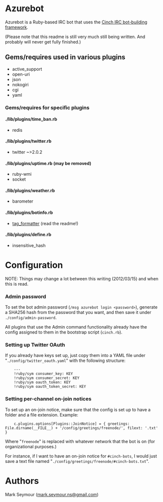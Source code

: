 Azurebot
========

Azurebot is a Ruby-based IRC bot that uses the [Cinch IRC bot-building framework](https://github.com/cinchrb/cinch).

(Please note that this readme is still very much still being written. And probably will never get fully finished.)

Gems/requires used in various plugins
-------------------------------------
- active_support
- open-uri
- json
- nokogiri
- cgi
- yaml

### Gems/requires for specific plugins
#### ./lib/plugins/time_ban.rb
- redis

#### ./lib/plugins/twitter.rb
- twitter ~>2.0.2

#### ./lib/plugins/uptime.rb (may be removed)
- ruby-wmi
- socket

#### ./lib/plugins/weather.rb
- barometer

#### ./lib/plugins/botinfo.rb
- [tag_formatter](https://github.com/mseymour/tag_formatter) (read the readme!)

#### ./lib/plugins/define.rb
- insensitive_hash

Configuration
=============
NOTE: Things may change a lot between this writing (2012/03/15) and when this is read.

### Admin password
To set the bot admin password (`/msg azurebot login <password>`), generate a SHA256 hash from the password that you want, and then save it under `./config/admin-password`.

All plugins that use the Admin command functionality already have the config assigned to them in the bootstrap script (`cinch.rb`).

### Setting up Twitter OAuth

If you already have keys set up, just copy them into a YAML file under "`./config/twitter_oauth.yaml`" with the following structure:

		---
		!ruby/sym consumer_key: KEY
		!ruby/sym consumer_secret: KEY
		!ruby/sym oauth_token: KEY
		!ruby/sym oauth_token_secret: KEY

### Setting per-channel on-join notices
To set up an on-join notice, make sure that the config is set up to have a folder and a file extension. Example:

		c.plugins.options[Plugins::JoinNotice] = { greetings: File.dirname(__FILE__) + '/config/greetings/freenode/', filext: '.txt' }

Where "`freenode`" is replaced with whatever network that the bot is on (for organizational purposes.)

For instance, if I want to have an on-join notice for `#cinch-bots`, I would just save a text file named "`./config/greetings/freenode/#cinch-bots.txt`".

Authors
=======
Mark Seymour (<mark.seymour.ns@gmail.com>)